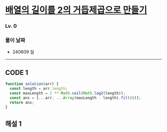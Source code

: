 # [배열의 길이를 2의 거듭제곱으로 만들기](https://school.programmers.co.kr/learn/courses/30/lessons/181857)

### Lv. 0

### 풀이 날짜

- 240609 일

---

## CODE 1

```javascript
function solution(arr) {
  const length = arr.length;
  const maxLength = 2 ** Math.ceil(Math.log2(length));
  const ans = [...arr, ...Array(maxLength - length).fill(0)];
  return ans;
}
```

## 해설 1
